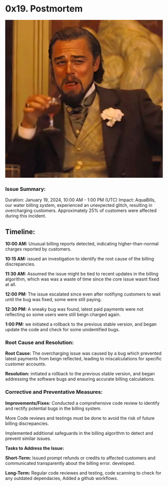 # 0x19. Postmortem
![IMAGE](https://github.com/LwaziNcubeX/10KBS/blob/main/d.jpg?raw=true)
### Issue Summary:

Duration: January 19, 2024, 10:00 AM - 1:00 PM (UTC)
Impact: AquaBills, our water billing system, experienced an unexpected glitch, resulting in overcharging customers. Approximately 25% of customers were affected during this incident.

## Timeline:

**10:00 AM:** Unusual billing reports detected, indicating higher-than-normal charges reported by customers.

**10:15 AM:** issued an investigation to identify the root cause of the billing discrepancies.

**11:30 AM:** Assumed the issue might be tied to recent updates in the billing algorithm, which was was a waste of time since the core issue wasnt fixed at all.

**12:00 PM:** The issue escalated since even after notifiyng customers to wait until the bug was fixed, some were still paying.

**12:30 PM:** A sneaky bug was found, latest paid payments were not reflecting so some users were still beign charged again.

**1:00 PM:** we initiated a rollback to the previous stable version, and began update the code and check for some unidentified bugs.

### Root Cause and Resolution:

**Root Cause:** The overcharging issue was caused by a bug which prevented latest payments from beign reflected, leading to miscalculations for specific customer accounts.

**Resolution:** initiated a rollback to the previous stable version, and began addressing the software bugs and ensuring accurate billing calculations.

### **Corrective and Preventative Measures:**

**Improvements/Fixes:**
Conducted a comprehensive code review to identify and rectify potential bugs in the billing system.

More Code reviews and testings must be done to avoid the risk of future billing discrepancies.

Implemented additional safeguards in the billing algorithm to detect and prevent similar issues.

**Tasks to Address the Issue:**

**Short-Term:**
Issued prompt refunds or credits to affected customers and communicated transparently about the billing error.
developed.

**Long-Term:** Regular code reviewes and testing,
code scanning to check for any outdated dependacies, Added a github workflows.
